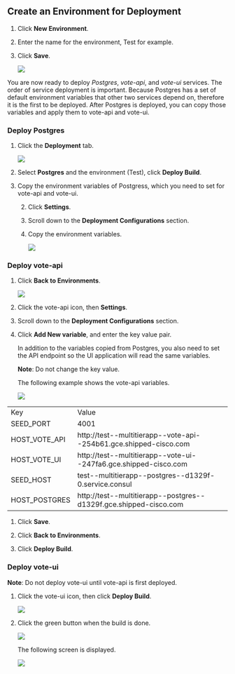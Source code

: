 ## Create an Environment for Deployment


1. Click <b>New Environment</b>.
1. Enter the name for the environment, Test for example.
1. Click **Save**. 

    ![](posts/files/shipped-multi-tier/assets/4.PNG)

You are now ready to deploy *Postgres*, *vote-api*, and *vote-ui* services. The order of service deployment is important. Because Postgres has a set of default environment variables that other two services depend on, therefore it is the first to be deployed. After Postgres is deployed, you can copy those variables and apply them to vote-api and vote-ui. 

### Deploy Postgres


1. Click the **Deployment** tab.

    ![](posts/files/shipped-multi-tier/assets/deploy-postgres.PNG)

1. Select **Postgres** and the environment (Test), click **Deploy Build**. 

1. Copy the environment variables of Postgress, which you need to set for vote-api and vote-ui. 

    2. Click **Settings**. 
    3. Scroll down to the **Deployment Configurations** section. 
    4. Copy the environment variables.

        ![](posts/files/shipped-multi-tier/assets/postgres-settings.PNG)


### Deploy vote-api 

1. Click **Back to Environments**. 

    ![](posts/files/shipped-multi-tier/assets/vote-api.PNG)

1. Click the vote-api icon, then **Settings**.

3. Scroll down to the **Deployment Configurations** section. 
4. Click **Add New variable**, and enter the key value pair. 

    In addition to the variables copied from Postgres, you also need to set the API endpoint so the UI application will read the same variables. 

    **Note**: Do not change the key value.

    The following example shows the vote-api variables. 

      ![](posts/files/shipped-multi-tier/assets/vote-api-cfg.PNG)


<table><tr>
<td>Key</td>
<td>Value</td>
</tr>
<tr>
<td>SEED_PORT</td>
<td>4001</td>
</tr>
<tr>
<td>HOST_VOTE_API</td>
<td>http://test--multitierapp--vote-api--254b61.gce.shipped-cisco.com</td>
</tr>
<tr>
<td>HOST_VOTE_UI</td>
<td>http://test--multitierapp--vote-ui--247fa6.gce.shipped-cisco.com</td>
</tr>
<tr>
<td>SEED_HOST</td>
<td>test--multitierapp--postgres--d1329f-0.service.consul</td>
</tr>
<tr>
<td>HOST_POSTGRES</td>
<td>http://test--multitierapp--postgres--d1329f.gce.shipped-cisco.com</td>
</tr>
</table>

1. Click **Save**. 

1. Click **Back to Environments**.
2. Click **Deploy Build**. 


### Deploy vote-ui

**Note**: Do not deploy vote-ui until vote-api is first deployed. 

1. Click the vote-ui icon, then click **Deploy Build**. 

      ![](posts/files/shipped-multi-tier/assets/vote-ui-deploy.PNG)

1. Click the green button when the build is done.

      ![](posts/files/shipped-multi-tier/assets/vote-ui-deploy-sucess.PNG)

    The following screen is displayed. 

      ![](posts/files/shipped-multi-tier/assets/15.PNG)


